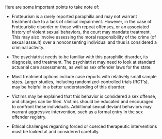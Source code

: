Here are some important points to take note of:

- Frotteurism is a rarely reported paraphilia and may not warrant treatment due to a lack of clinical impairment. However, in the case of Frotteuristic disorder or those with repeat offenses, or an associated history of violent sexual behaviors, the court may mandate treatment. This may also involve assessing the moral responsibility of the crime (of sexual assault) over a nonconsenting individual and thus is considered a criminal activity.

- The psychiatrist needs to be familiar with this paraphilic disorder, its diagnosis, and treatment. The psychiatrist may need to look at standard actuarial care assessments, as well as sex offender laws for the state.

- Most treatment options include case reports with relatively small sample sizes. Larger studies, including randomized-controlled trials (RCT’s), may be helpful in a better understanding of this disorder.

- Victims may be explained that this behavior is considered a sex offense, and charges can be filed. Victims should be educated and encouraged to confront these individuals. Additional sexual deviant behaviors may warrant aggressive intervention, such as a formal entry in the sex offender registry.

- Ethical challenges regarding forced or coerced therapeutic interventions must be looked at and considered carefully.